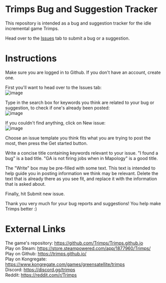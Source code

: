 # Trimps Bug and Suggestion Tracker
This repository is intended as a bug and suggestion tracker for the idle incremental game Trimps.

Head over to the [Issues](https://github.com/Trimps/bug-tracker/issues) tab to submit a bug or a suggestion.

# Instructions
Make sure you are logged in to Github. If you don't have an account, create one.

First you'll want to head over to the Issues tab:  
![image](https://user-images.githubusercontent.com/51026936/171947676-3370da19-9686-4178-acfe-b824f7e6c4d3.png)

Type in the search box for keywords you think are related to your bug or suggestion, to check if one's already been posted:  
![image](https://user-images.githubusercontent.com/51026936/171523309-32bb504a-4d25-4aa3-b18b-5873ca27ad70.png)

If you couldn't find anything, click on New issue:  
![image](https://user-images.githubusercontent.com/51026936/171523381-c51441aa-3e2f-4c5a-aeb7-9910ec251e14.png)

Choose an issue template you think fits what you are trying to post the most, then press the Get started button.

Write a concise title containing keywords relevant to your issue. "I found a bug" is a bad title. "GA is not firing jobs when in Mapology" is a good title.

The "Write" box may be pre-filled with some text. This text is intended to help guide you in posting information we think may be relevant. Delete the text that is already there as you see fit, and replace it with the information that is asked about.

Finally, hit Submit new issue.

Thank you very much for your bug reports and suggestions! You help make Trimps better :)

# External Links
The game's repository: https://github.com/Trimps/Trimps.github.io  
Play on Steam: https://store.steampowered.com/app/1877960/Trimps/  
Play on Github: https://trimps.github.io/  
Play on Kongregate: https://www.kongregate.com/games/greensatellite/trimps  
Discord: https://discord.gg/trimps  
Reddit: https://reddit.com/r/Trimps  
